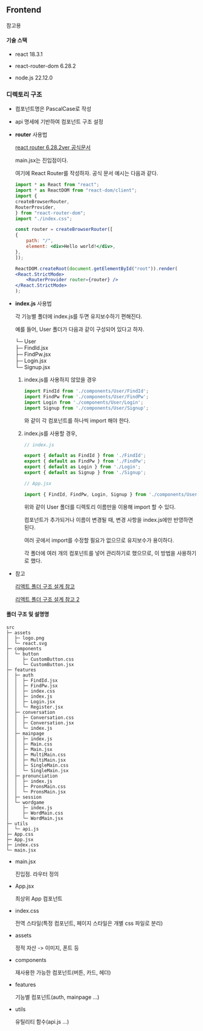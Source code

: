 ## Frontend

참고용 

#### 기술 스택 

- react 18.3.1

- react-router-dom 6.28.2

- node.js 22.12.0


### 디렉토리 구조

- 컴포넌트명은 PascalCase로 작성

- api 명세에 기반하여 컴포넌트 구조 설정

- **router** 사용법

    [react router 6.28.2ver 공식문서](https://reactrouter.com/en/6.28.2/start/tutorial)

    main.jsx는 진입점이다. 

    여기에 React Router를 작성하자. 공식 문서 예시는 다음과 같다. 

    ```jsx
    import * as React from "react";
    import * as ReactDOM from "react-dom/client";
    import {
    createBrowserRouter,
    RouterProvider,
    } from "react-router-dom";
    import "./index.css";

    const router = createBrowserRouter([
    {
        path: "/",
        element: <div>Hello world!</div>,
    },
    ]);

    ReactDOM.createRoot(document.getElementById("root")).render(
    <React.StrictMode>
        <RouterProvider router={router} />
    </React.StrictMode>
    );
    ```


- **index.js** 사용법

    각 기능별 폴더에 index.js를 두면 유지보수하기 편해진다.

    예를 들어, User 폴더가 다음과 같이 구성되어 있다고 하자.
    
     └─ User               
     ├─ FindId.jsx    
     ├─ FindPw.jsx      
     ├─ Login.jsx     
     └─ Signup.jsx 

    1. index.js를 사용하지 않았을 경우

        ```jsx
        import FindId from './components/User/FindId';
        import FindPw from './components/User/FindPw';
        import Login from './components/User/Login';
        import Signup from './components/User/Signup';
        ```
        와 같이 각 컴포넌트를 하나씩 import 해야 한다.
    
    2. index.js를 사용할 경우,

        ```jsx
        // index.js

        export { default as FindId } from './FindId';
        export { default as FindPw } from './FindPw';
        export { default as Login } from './Login';
        export { default as Signup } from './Signup';
        ```

        ```jsx
        // App.jsx

        import { FindId, FindPw, Login, Signup } from './components/User';
        ```

        위와 같이 User 폴더를 디렉토리 이름만을 이용해 import 할 수 있다.

        컴포넌트가 추가되거나 이름이 변경될 때, 변경 사항을 index.js에만 반영하면 된다.

        여러 곳에서 import를 수정할 필요가 없으므로 유지보수가 용이하다.
        
        각 폴더에 여러 개의 컴포넌트를 넣어 관리하기로 했으므로, 이 방법을 사용하기로 했다.
    
- 참고

    [리액트 폴더 구조 설계 참고](https://aierse.tistory.com/4)

    [리액트 폴더 구조 설계 참고 2](https://dev.to/fpaghar/folder-structuring-techniques-for-beginner-to-advanced-react-projects-30d7)
    

#### 폴더 구조 및 설명명

```
src                        
├─ assets                  
│  ├─ logo.png             
│  └─ react.svg            
├─ components              
│  └─ button               
│     ├─ CustomButton.css  
│     └─ CustomButton.jsx  
├─ features                
│  ├─ auth                 
│  │  ├─ FindId.jsx        
│  │  ├─ FindPw.jsx        
│  │  ├─ index.css         
│  │  ├─ index.js          
│  │  ├─ Login.jsx         
│  │  └─ Register.jsx      
│  ├─ conversation         
│  │  ├─ Conversation.css  
│  │  ├─ Conversation.jsx  
│  │  └─ index.js          
│  ├─ mainpage             
│  │  ├─ index.js          
│  │  ├─ Main.css          
│  │  ├─ Main.jsx          
│  │  ├─ MultiMain.css     
│  │  ├─ MultiMain.jsx     
│  │  ├─ SingleMain.css    
│  │  └─ SingleMain.jsx    
│  ├─ pronunciation        
│  │  ├─ index.js          
│  │  ├─ PronsMain.css     
│  │  └─ PronsMain.jsx     
│  ├─ session              
│  └─ wordgame             
│     ├─ index.js          
│     ├─ WordMain.css      
│     └─ WordMain.jsx      
├─ utils                   
│  └─ api.js               
├─ App.css                 
├─ App.jsx                 
├─ index.css               
└─ main.jsx                
```


- main.jsx

    진입점. 라우터 정의

- App.jsx

    최상위 App 컴포넌트

- index.css

    전역 스타일(특정 컴포넌트, 페이지 스타일은 개별 css 파일로 분리)

- assets

    정적 자산 -> 이미지, 폰트 등

- components

    재사용한 가능한 컴포넌트(버튼, 카드, 헤더)

- features

    기능별 컴포넌트(auth, mainpage ...)

- utils 

    유틸리티 함수(api.js ...)